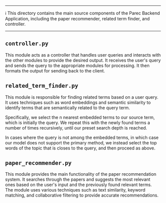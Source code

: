 ***
ℹ️ This directory contains the main source components of the Parec Backend Application, including the paper recommender, related term finder, and controller.
***

## `controller.py`

This module acts as a controller that handles user queries and interacts with the other modules to provide the desired output. It receives the user's query and sends the query to the appropriate modules for processing. It then formats the output for sending back to the client.

## `related_term_finder.py`

This module is responsible for finding related terms based on a user query. It uses techniques such as word embeddings and semantic similarity to identify terms that are semantically related to the query term.

Specifically, we select the n nearest embedded terms to our source term, which is initially the query. We repeat this with the newly found terms a number of times recursively, until our preset search depth is reached.

In cases where the query is not among the embedded terms, in which case our model does not support the primary method, we instead select the top words of the topic that is closes to the query, and then proceed as above.

## `paper_recommender.py`

This module provides the main functionality of the paper recommendation system. It searches through the papers and suggests the most relevant ones based on the user's input and the previously found relevant terms. The module uses various techniques such as text similarity, keyword matching, and collaborative filtering to provide accurate recommendations.

